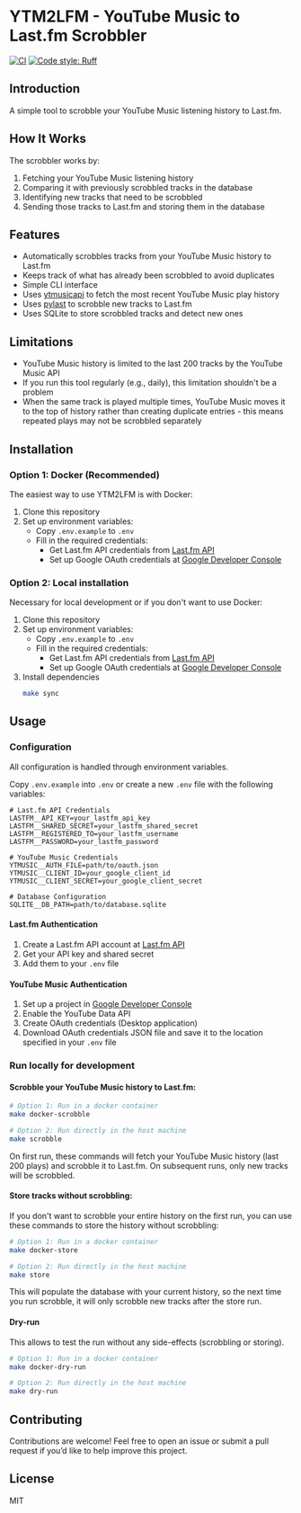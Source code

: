 # YTM2LFM - YouTube Music to Last.fm Scrobbler

[![CI](https://github.com/csazevedo/ytm2lfm/actions/workflows/ci.yaml/badge.svg)](https://github.com/csazevedo/ytm2lfm/actions/workflows/ci.yaml)
[![Code style: Ruff](https://img.shields.io/endpoint?url=https://raw.githubusercontent.com/astral-sh/ruff/main/assets/badge/v2.json)](https://github.com/astral-sh/ruff)

## Introduction

A simple tool to scrobble your YouTube Music listening history to Last.fm.

## How It Works

The scrobbler works by:
1. Fetching your YouTube Music listening history
2. Comparing it with previously scrobbled tracks in the database
3. Identifying new tracks that need to be scrobbled
4. Sending those tracks to Last.fm and storing them in the database

## Features

- Automatically scrobbles tracks from your YouTube Music history to Last.fm
- Keeps track of what has already been scrobbled to avoid duplicates
- Simple CLI interface
- Uses [ytmusicapi](https://github.com/sigma67/ytmusicapi) to fetch the most recent YouTube Music play history
- Uses [pylast](https://github.com/pylast/pylast) to scrobble new tracks to Last.fm
- Uses SQLite to store scrobbled tracks and detect new ones

## Limitations

- YouTube Music history is limited to the last 200 tracks by the YouTube Music API
- If you run this tool regularly (e.g., daily), this limitation shouldn't be a problem
- When the same track is played multiple times, YouTube Music moves it to the top of history rather than creating duplicate entries - this means repeated plays may not be scrobbled separately

## Installation

### Option 1: Docker (Recommended)

The easiest way to use YTM2LFM is with Docker:

1. Clone this repository
2. Set up environment variables:
   - Copy `.env.example` to `.env`
   - Fill in the required credentials:
     - Get Last.fm API credentials from [Last.fm API](https://www.last.fm/api/account/create)
     - Set up Google OAuth credentials at [Google Developer Console](https://console.developers.google.com)

### Option 2: Local installation

Necessary for local development or if you don't want to use Docker:

1. Clone this repository
2. Set up environment variables:
   - Copy `.env.example` to `.env`
   - Fill in the required credentials:
     - Get Last.fm API credentials from [Last.fm API](https://www.last.fm/api/account/create)
     - Set up Google OAuth credentials at [Google Developer Console](https://console.developers.google.com)
3. Install dependencies
   ```bash
   make sync
   ```

## Usage

### Configuration

All configuration is handled through environment variables.

Copy `.env.example` into `.env` or create a new `.env` file with the following variables:

```
# Last.fm API Credentials
LASTFM__API_KEY=your_lastfm_api_key
LASTFM__SHARED_SECRET=your_lastfm_shared_secret
LASTFM__REGISTERED_TO=your_lastfm_username
LASTFM__PASSWORD=your_lastfm_password

# YouTube Music Credentials
YTMUSIC__AUTH_FILE=path/to/oauth.json
YTMUSIC__CLIENT_ID=your_google_client_id
YTMUSIC__CLIENT_SECRET=your_google_client_secret

# Database Configuration
SQLITE__DB_PATH=path/to/database.sqlite
```

#### Last.fm Authentication

1. Create a Last.fm API account at [Last.fm API](https://www.last.fm/api/account/create)
2. Get your API key and shared secret
3. Add them to your `.env` file

#### YouTube Music Authentication

1. Set up a project in [Google Developer Console](https://console.developers.google.com)
2. Enable the YouTube Data API
3. Create OAuth credentials (Desktop application)
4. Download OAuth credentials JSON file and save it to the location specified in your `.env` file

### Run locally for development

#### Scrobble your YouTube Music history to Last.fm:

```bash
# Option 1: Run in a docker container
make docker-scrobble

# Option 2: Run directly in the host machine
make scrobble
```

On first run, these commands will fetch your YouTube Music history (last 200 plays) and scrobble it to Last.fm. On subsequent runs, only new tracks will be scrobbled.

#### Store tracks without scrobbling:

If you don't want to scrobble your entire history on the first run, you can use these commands to store the history without scrobbling:

```bash
# Option 1: Run in a docker container
make docker-store

# Option 2: Run directly in the host machine
make store
```

This will populate the database with your current history, so the next time you run scrobble, it will only scrobble new tracks after the store run.

#### Dry-run

This allows to test the run without any side-effects (scrobbling or storing).

```bash
# Option 1: Run in a docker container
make docker-dry-run

# Option 2: Run directly in the host machine
make dry-run
```

## Contributing

Contributions are welcome! Feel free to open an issue or submit a pull request if you’d like to help improve this project.

## License

MIT
